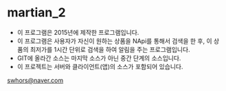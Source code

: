 # martian_2
- 이 프로그램은 2015년에 제작한 프로그램입니다.
- 이 프로그램은 사용자가 자신이 원하는 상품을 NApi를 통해서 검색을 한 후, 이 상품의 최저가를 1시간 단위로 검색을 하여 알림을 주는 프로그램입니다.
- GIT에 올라간 소스는 마지막 소스가 아닌 중간 단계의 소스입니다.
- 이 프로젝트는 서버와 클라이언트(앱)의 소스가 포함되어 있습니다.

swhors@naver.com

